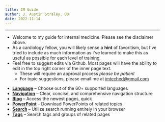```yaml
---
title: IM Guide
author: J. Austin Straley, DO
date: 2022-11-14
---
```


<hr>

- Welcome to my guide for internal medicine. Please see the disclaimer above.
- As a cardiology fellow, you will likely sense a **hint** of favoritism, but I've tried to include as much information as I've learned to make this as useful as possible for each level of training.
- Feel free to suggest edits via Github. Most pages will have the ability to edit in the top right corner of the inner page text.
  - These will require an approval process *please be patient*
  - For topic suggestions, please email me at imteched@gmail.com

<div class="grid cards" markdown>

- __[Language]__ – Choose out of the 60+ supported languages
- __[Navigation]__ – Clear, concise, and comprehensive navigation structure
- __[Blog]__ – Access the newest pages, quick
- __[PowerPoint]__ – Download PowerPoints of related topics
- __[Search]__ – Utilize search running entirely in your browser
- __[Tags]__ – Search tags and groups of related pages

</div>

  [Language]: /docs/about/index.md
  [Navigation]: /docs/about/index.md
  [Blog]: /docs/about/index.md
  [PowerPoint]: /docs/about/index.md
  [Search]: /docs/about/index.md
  [Tags]: /docs/tags.md